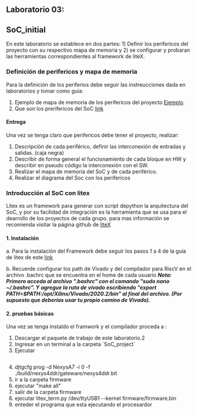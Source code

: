 ## Laboratorio 03:  

## SoC_initial


En este laboratorio se establece en dos partes: 1) Definir los perifericos del proyecto con su respectivo mapa de memoria y 2) se configurar  y probaran las herramientas correspondientes al framework de liteX.

### Definición de perifericos  y mapa de memoria 

Para la definición de los periferios debe seguir las instreucciones dada en laboratorios y tomar como guia:

1. Ejemplo de mapa de memoria de los perifericos del  proyecto [Ejemplo](https://github.com/unal-edigital2/2021-2/blob/master/slides/week-07-proyecto%20Dig2%202021%20-2.pptx). 
2. Que son los prerifericos del SoC [link](https://tutorialbit.com/computer-peripherals/differences-between-memory-mapped-i-o-and-port-mapped-i-o/)

#### Entrega

Una vez se tenga claro que perifericos debe  tener el  proyecto, realizar:

1. Descripción de cada periférico, definir las interconexión de entradas  y salidas. (caja negra)
2. Describir de forma general el funcionamiento de cada bloque en HW y describir en pseudo código la interconexión con el SW.
3. Realizar el mapa de memoria del SoC y de cada periférico.
4. Realizar el diagrama del Soc con los perifericos

### Introducción al SoC con litex 

Litex es un framework para generar con script depython la arquitectura del SoC, y por su facilidad de integración es la herramienta  que se usa para el dearrollo de los proyectos de cada grupo. para mas información se recomienda  visitar la página github de [liteX](https://github.com/enjoy-digital/litex/wiki)

#### 1. Instalación 
 a. Para la instalación del Framework debe seguir los pasos 1 a 4 de la guía de litex de este [link](https://github.com/enjoy-digital/litex/wiki/Installation) 

b. Recuerde configurar los path de Vivado y del compilador para RiscV en el archivo .bachrc que se encuentra en el home de cada usuario
    ***Nota: Primero acceda al archivo ".bashrc" con el comando "sudo nano ~/.bashrc". Y agregue la ruta de vivado escribiendo "export PATH=$PATH:/opt/Xilinx/Vivado/2020.2/bin" al final del archivo.  (Por supuesto que deberías usar tu propio camino de Vivado).***
    
#### 2. pruebas básicas
Una vez se tenga  instaldo el framwork y el compilador  proceda a :
1. Descargar el paquete de trabajo de este laboratorio.2
2. Ingresar en un terminal a la carpeta ´SoC_project´
3. Ejecutar 
      ~~~ python3 buildSoCproject.py ~~~
5. djtgcfg prog -d NexysA7 -i 0 -f ./build/nexys4ddr/gateware/nexys4ddr.bit
6. ir a la carpeta  firmware
7. ejecutar "make all"
8. salir de la carpeta firmware  
9. ejecutar litex_term.py /dev/ttyUSB1 --kernel firmware/firmware.bin
10.  enteder el programa que esta  ejecutando el procesardor 
